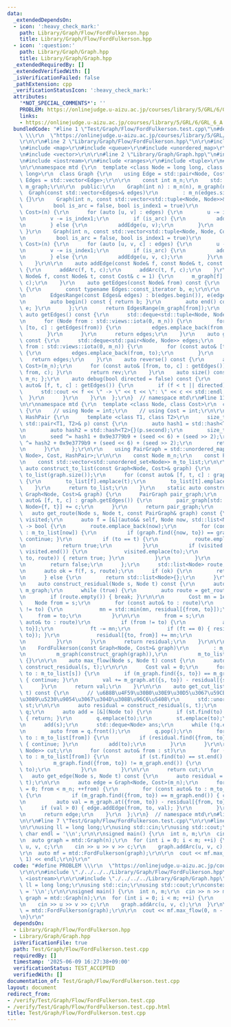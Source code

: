 ```yaml
---
data:
  _extendedDependsOn:
  - icon: ':heavy_check_mark:'
    path: Library/Graph/Flow/FordFulkerson.hpp
    title: Library/Graph/Flow/FordFulkerson.hpp
  - icon: ':question:'
    path: Library/Graph/Graph.hpp
    title: Library/Graph/Graph.hpp
  _extendedRequiredBy: []
  _extendedVerifiedWith: []
  _isVerificationFailed: false
  _pathExtension: cpp
  _verificationStatusIcon: ':heavy_check_mark:'
  attributes:
    '*NOT_SPECIAL_COMMENTS*': ''
    PROBLEM: https://onlinejudge.u-aizu.ac.jp/courses/library/5/GRL/6/GRL_6_A
    links:
    - https://onlinejudge.u-aizu.ac.jp/courses/library/5/GRL/6/GRL_6_A
  bundledCode: "#line 1 \"Test/Graph/Flow/FordFulkerson.test.cpp\"\n#define PROBLEM\
    \ \\\r\n  \"https://onlinejudge.u-aizu.ac.jp/courses/library/5/GRL/6/GRL_6_A\"\
    \r\n\r\n#line 2 \"Library/Graph/Flow/FordFulkerson.hpp\"\n\r\n#include <list>\r\
    \n#include <map>\r\n#include <queue>\r\n#include <unordered_map>\r\n#include <unordered_set>\r\
    \n#include <vector>\r\n\r\n#line 2 \"Library/Graph/Graph.hpp\"\n#include <deque>\r\
    \n#include <iostream>\r\n#include <ranges>\r\n#include <tuple>\r\n#line 7 \"Library/Graph/Graph.hpp\"\
    \n\r\nnamespace mtd {\r\n  template <class Node = long long, class Cost = long\
    \ long>\r\n  class Graph {\r\n    using Edge = std::pair<Node, Cost>;\r\n    using\
    \ Edges = std::vector<Edge>;\r\n\r\n    const int m_n;\r\n    std::vector<Edges>\
    \ m_graph;\r\n\r\n  public:\r\n    Graph(int n) : m_n(n), m_graph(n) {}\r\n  \
    \  Graph(const std::vector<Edges>& edges)\r\n        : m_n(edges.size()), m_graph(edges)\
    \ {}\r\n    Graph(int n, const std::vector<std::tuple<Node, Node>>& edges,\r\n\
    \          bool is_arc = false, bool is_index1 = true)\r\n        : Graph<Node,\
    \ Cost>(n) {\r\n      for (auto [u, v] : edges) {\r\n        u -= is_index1;\r\
    \n        v -= is_index1;\r\n        if (is_arc) {\r\n          addArc(u, v);\r\
    \n        } else {\r\n          addEdge(u, v);\r\n        }\r\n      }\r\n   \
    \ }\r\n    Graph(int n, const std::vector<std::tuple<Node, Node, Cost>>& edges,\r\
    \n          bool is_arc = false, bool is_index1 = true)\r\n        : Graph<Node,\
    \ Cost>(n) {\r\n      for (auto [u, v, c] : edges) {\r\n        u -= is_index1;\r\
    \n        v -= is_index1;\r\n        if (is_arc) {\r\n          addArc(u, v, c);\r\
    \n        } else {\r\n          addEdge(u, v, c);\r\n        }\r\n      }\r\n\
    \    }\r\n\r\n    auto addEdge(const Node& f, const Node& t, const Cost& c = 1)\
    \ {\r\n      addArc(f, t, c);\r\n      addArc(t, f, c);\r\n    }\r\n    auto addArc(const\
    \ Node& f, const Node& t, const Cost& c = 1) {\r\n      m_graph[f].emplace_back(t,\
    \ c);\r\n    }\r\n    auto getEdges(const Node& from) const {\r\n      class EdgesRange\
    \ {\r\n        const typename Edges::const_iterator b, e;\r\n\r\n      public:\r\
    \n        EdgesRange(const Edges& edges) : b(edges.begin()), e(edges.end()) {}\r\
    \n        auto begin() const { return b; }\r\n        auto end() const { return\
    \ e; }\r\n      };\r\n      return EdgesRange(m_graph[from]);\r\n    }\r\n   \
    \ auto getEdges() const {\r\n      std::deque<std::tuple<Node, Node, Cost>> edges;\r\
    \n      for (Node from : std::views::iota(0, m_n)) {\r\n        for (const auto&\
    \ [to, c] : getEdges(from)) {\r\n          edges.emplace_back(from, to, c);\r\n\
    \        }\r\n      }\r\n      return edges;\r\n    }\r\n    auto getEdgesExcludeCost()\
    \ const {\r\n      std::deque<std::pair<Node, Node>> edges;\r\n      for (Node\
    \ from : std::views::iota(0, m_n)) {\r\n        for (const auto& [to, _] : getEdges(from))\
    \ {\r\n          edges.emplace_back(from, to);\r\n        }\r\n      }\r\n   \
    \   return edges;\r\n    }\r\n    auto reverse() const {\r\n      auto rev = Graph<Node,\
    \ Cost>(m_n);\r\n      for (const auto& [from, to, c] : getEdges()) { rev.addArc(to,\
    \ from, c); }\r\n      return rev;\r\n    }\r\n    auto size() const { return\
    \ m_n; };\r\n    auto debug(bool directed = false) const {\r\n      for (const\
    \ auto& [f, t, c] : getEdges()) {\r\n        if (f < t || directed) {\r\n    \
    \      std::cout << f << \" -> \" << t << \": \" << c << std::endl;\r\n      \
    \  }\r\n      }\r\n    }\r\n  };\r\n}  // namespace mtd\r\n#line 11 \"Library/Graph/Flow/FordFulkerson.hpp\"\
    \n\r\nnamespace mtd {\r\n  template <class Node, class Cost>\r\n  class FordFulkerson\
    \ {\r\n    // using Node = int;\r\n    // using Cost = int;\r\n\r\n    struct\
    \ HashPair {\r\n      template <class T1, class T2>\r\n      size_t operator()(const\
    \ std::pair<T1, T2>& p) const {\r\n        auto hash1 = std::hash<T1>{}(p.first);\r\
    \n        auto hash2 = std::hash<T2>{}(p.second);\r\n        size_t seed = 0;\r\
    \n        seed ^= hash1 + 0x9e3779b9 + (seed << 6) + (seed >> 2);\r\n        seed\
    \ ^= hash2 + 0x9e3779b9 + (seed << 6) + (seed >> 2);\r\n        return seed;\r\
    \n      }\r\n    };\r\n\r\n    using PairGraph = std::unordered_map<std::pair<Node,\
    \ Node>, Cost, HashPair>;\r\n\r\n    const Node m_n;\r\n    const PairGraph m_graph;\r\
    \n    const std::vector<std::unordered_set<Node>> m_to_list;\r\n\r\n    static\
    \ auto construct_to_list(const Graph<Node, Cost>& graph) {\r\n      std::vector<std::unordered_set<Node>>\
    \ to_list(graph.size());\r\n      for (const auto& [f, t, c] : graph.getEdges())\
    \ {\r\n        to_list[f].emplace(t);\r\n        to_list[t].emplace(f);\r\n  \
    \    }\r\n      return to_list;\r\n    }\r\n    static auto construct_graph(const\
    \ Graph<Node, Cost>& graph) {\r\n      PairGraph pair_graph;\r\n      for (const\
    \ auto& [f, t, c] : graph.getEdges()) {\r\n        pair_graph[std::pair<Node,\
    \ Node>{f, t}] += c;\r\n      }\r\n      return pair_graph;\r\n    }\r\n\r\n \
    \   auto get_route(Node s, Node t, const PairGraph& graph) const {\r\n      std::unordered_set<Node>\
    \ visited;\r\n      auto f = [&](auto&& self, Node now, std::list<Node>& route)\
    \ -> bool {\r\n        route.emplace_back(now);\r\n        for (const auto& to\
    \ : m_to_list[now]) {\r\n          if (graph.find({now, to}) == graph.end()) {\
    \ continue; }\r\n          if (to == t) {\r\n            route.emplace_back(t);\r\
    \n            return true;\r\n          }\r\n          if (visited.find(to) ==\
    \ visited.end()) {\r\n            visited.emplace(to);\r\n            if (self(self,\
    \ to, route)) { return true; }\r\n          }\r\n        }\r\n        route.pop_back();\r\
    \n        return false;\r\n      };\r\n      std::list<Node> route;\r\n      visited.emplace(s);\r\
    \n      auto ok = f(f, s, route);\r\n      if (ok) {\r\n        return route;\r\
    \n      } else {\r\n        return std::list<Node>{};\r\n      }\r\n    }\r\n\r\
    \n    auto construct_residual(Node s, Node t) const {\r\n      auto residual =\
    \ m_graph;\r\n      while (true) {\r\n        auto route = get_route(s, t, residual);\r\
    \n        if (route.empty()) { break; }\r\n\r\n        Cost mn = 1e9;\r\n    \
    \    Node from = s;\r\n        for (const auto& to : route)\r\n          if (from\
    \ != to) {\r\n            mn = std::min(mn, residual[{from, to}]);\r\n       \
    \     from = to;\r\n          }\r\n\r\n        from = s;\r\n        for (const\
    \ auto& to : route)\r\n          if (from != to) {\r\n            auto& ft = residual[{from,\
    \ to}];\r\n            ft -= mn;\r\n            if (ft == 0) { residual.erase({from,\
    \ to}); }\r\n            residual[{to, from}] += mn;\r\n            from = to;\r\
    \n          }\r\n      }\r\n      return residual;\r\n    }\r\n\r\n  public:\r\
    \n    FordFulkerson(const Graph<Node, Cost>& graph)\r\n        : m_n(graph.size()),\r\
    \n          m_graph(construct_graph(graph)),\r\n          m_to_list(construct_to_list(graph))\
    \ {}\r\n\r\n    auto max_flow(Node s, Node t) const {\r\n      auto residual =\
    \ construct_residual(s, t);\r\n\r\n      Cost val = 0;\r\n      for (const auto&\
    \ to : m_to_list[s]) {\r\n        if (m_graph.find({s, to}) == m_graph.end())\
    \ { continue; }\r\n        val += m_graph.at({s, to}) - residual[{s, to}];\r\n\
    \      }\r\n      return val;\r\n    }\r\n\r\n    auto get_cut_list(Node s, Node\
    \ t) const {\r\n      // \u6B8B\u4F59\u30B0\u30E9\u30D5\u3067\u59CB\u70B9\u304B\
    \u3089\u5230\u9054\u3067\u304D\u308B\u96C6\u5408\r\n      std::unordered_set<Node>\
    \ st;\r\n\r\n      auto residual = construct_residual(s, t);\r\n      std::queue<Node>\
    \ q;\r\n      auto add = [&](Node to) {\r\n        if (st.find(to) != st.end())\
    \ { return; }\r\n        q.emplace(to);\r\n        st.emplace(to);\r\n      };\r\
    \n      add(s);\r\n      std::deque<Node> ans;\r\n      while (!q.empty()) {\r\
    \n        auto from = q.front();\r\n        q.pop();\r\n        for (const auto&\
    \ to : m_to_list[from]) {\r\n          if (residual.find({from, to}) == residual.end())\
    \ { continue; }\r\n          add(to);\r\n        }\r\n      }\r\n\r\n      std::deque<std::pair<Node,\
    \ Node>> cut;\r\n      for (const auto& from : st)\r\n        for (const auto&\
    \ to : m_to_list[from]) {\r\n          if (st.find(to) == st.end() &&\r\n    \
    \          m_graph.find({from, to}) != m_graph.end()) {\r\n            cut.emplace_back(from,\
    \ to);\r\n          }\r\n        }\r\n\r\n      return cut;\r\n    }\r\n\r\n \
    \   auto get_edge(Node s, Node t) const {\r\n      auto residual = construct_residual(s,\
    \ t);\r\n\r\n      auto edge = Graph<Node, Cost>(m_n);\r\n      for (Node from\
    \ = 0; from < m_n; ++from) {\r\n        for (const auto& to : m_to_list[from])\
    \ {\r\n          if (m_graph.find({from, to}) == m_graph.end()) { continue; }\r\
    \n          auto val = m_graph.at({from, to}) - residual[{from, to}];\r\n    \
    \      if (val > 0) { edge.addEdge(from, to, val); }\r\n        }\r\n      }\r\
    \n      return edge;\r\n    }\r\n  };\r\n}  // namespace mtd\r\n#line 5 \"Test/Graph/Flow/FordFulkerson.test.cpp\"\
    \n\r\n#line 7 \"Test/Graph/Flow/FordFulkerson.test.cpp\"\n\r\n#line 9 \"Test/Graph/Flow/FordFulkerson.test.cpp\"\
    \n\r\nusing ll = long long;\r\nusing std::cin;\r\nusing std::cout;\r\nconstexpr\
    \ char endl = '\\n';\r\n\r\nsigned main() {\r\n  int n, m;\r\n  cin >> n >> m;\r\
    \n  auto graph = mtd::Graph(n);\r\n  for (int i = 0; i < m; ++i) {\r\n    int\
    \ u, v, c;\r\n    cin >> u >> v >> c;\r\n    graph.addArc(u, v, c);\r\n  }\r\n\
    \r\n  auto mf = mtd::FordFulkerson(graph);\r\n\r\n  cout << mf.max_flow(0, n -\
    \ 1) << endl;\r\n}\r\n"
  code: "#define PROBLEM \\\r\n  \"https://onlinejudge.u-aizu.ac.jp/courses/library/5/GRL/6/GRL_6_A\"\
    \r\n\r\n#include \"./../../../Library/Graph/Flow/FordFulkerson.hpp\"\r\n\r\n#include\
    \ <iostream>\r\n\r\n#include \"./../../../Library/Graph/Graph.hpp\"\r\n\r\nusing\
    \ ll = long long;\r\nusing std::cin;\r\nusing std::cout;\r\nconstexpr char endl\
    \ = '\\n';\r\n\r\nsigned main() {\r\n  int n, m;\r\n  cin >> n >> m;\r\n  auto\
    \ graph = mtd::Graph(n);\r\n  for (int i = 0; i < m; ++i) {\r\n    int u, v, c;\r\
    \n    cin >> u >> v >> c;\r\n    graph.addArc(u, v, c);\r\n  }\r\n\r\n  auto mf\
    \ = mtd::FordFulkerson(graph);\r\n\r\n  cout << mf.max_flow(0, n - 1) << endl;\r\
    \n}\r\n"
  dependsOn:
  - Library/Graph/Flow/FordFulkerson.hpp
  - Library/Graph/Graph.hpp
  isVerificationFile: true
  path: Test/Graph/Flow/FordFulkerson.test.cpp
  requiredBy: []
  timestamp: '2025-06-09 16:27:38+09:00'
  verificationStatus: TEST_ACCEPTED
  verifiedWith: []
documentation_of: Test/Graph/Flow/FordFulkerson.test.cpp
layout: document
redirect_from:
- /verify/Test/Graph/Flow/FordFulkerson.test.cpp
- /verify/Test/Graph/Flow/FordFulkerson.test.cpp.html
title: Test/Graph/Flow/FordFulkerson.test.cpp
---
```

